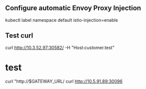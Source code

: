 ## Configure automatic Envoy Proxy Injection
kubectl label namespace default istio-injection=enable

## Test curl 
curl http://10.3.52.97:30582/ -H "Host:customer.test"


# test 
curl "http://$GATEWAY_URL/
curl http://10.5.91.89:30096